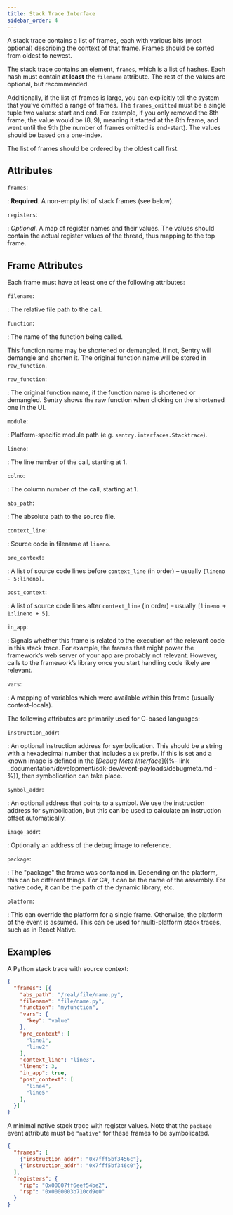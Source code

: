 ```yaml
---
title: Stack Trace Interface
sidebar_order: 4
---
```


A stack trace contains a list of frames, each with various bits (most optional)
describing the context of that frame. Frames should be sorted from oldest to
newest.

The stack trace contains an element, `frames`, which is a list of hashes. Each
hash must contain **at least** the `filename` attribute. The rest of the values
are optional, but recommended.

Additionally, if the list of frames is large, you can explicitly tell the system
that you’ve omitted a range of frames. The `frames_omitted` must be a single
tuple two values: start and end. For example, if you only removed the 8th frame,
the value would be (8, 9), meaning it started at the 8th frame, and went until
the 9th (the number of frames omitted is end-start). The values should be based
on a one-index.

The list of frames should be ordered by the oldest call first.

## Attributes

`frames`:

: **Required**. A non-empty list of stack frames (see below).

`registers`:

: _Optional_. A map of register names and their values. The values should
contain the actual register values of the thread, thus mapping to the top frame.

## Frame Attributes

Each frame must have at least one of the following attributes:

`filename`:

: The relative file path to the call.

`function`:

: The name of the function being called.

  This function name may be shortened or demangled. If not, Sentry will demangle
  and shorten it. The original function name will be stored in `raw_function`.

`raw_function`:

: The original function name, if the function name is shortened or demangled.
  Sentry shows the raw function when clicking on the shortened one in the UI.

`module`:

: Platform-specific module path (e.g. `sentry.interfaces.Stacktrace`).

`lineno`:

: The line number of the call, starting at 1.

`colno`:

: The column number of the call, starting at 1.

`abs_path`:

: The absolute path to the source file.

`context_line`:

: Source code in filename at `lineno`.

`pre_context`:

: A list of source code lines before `context_line` (in order) – usually
  `[lineno - 5:lineno]`.

`post_context`:

: A list of source code lines after `context_line` (in order) – usually
  `[lineno + 1:lineno + 5]`.

`in_app`:

: Signals whether this frame is related to the execution of the relevant code
  in this stack trace. For example, the frames that might power the framework’s
  web server of your app are probably not relevant. However, calls to the
  framework’s library once you start handling code likely are relevant.

`vars`:

: A mapping of variables which were available within this frame (usually
  context-locals).

The following attributes are primarily used for C-based languages:

`instruction_addr`:

: An optional instruction address for symbolication. This should be a string with
  a hexadecimal number that includes a `0x` prefix. If this is set and a known image is
  defined in the [_Debug Meta Interface_]({%- link
  _documentation/development/sdk-dev/event-payloads/debugmeta.md -%}), then
  symbolication can take place.

`symbol_addr`:

: An optional address that points to a symbol. We use the instruction
  address for symbolication, but this can be used to calculate an instruction
  offset automatically.

`image_addr`:

: Optionally an address of the debug image to reference.

`package`:

: The "package" the frame was contained in. Depending on the platform, this can
  be different things. For C#, it can be the name of the assembly. For native
  code, it can be the path of the dynamic library, etc.

`platform`:

: This can override the platform for a single frame. Otherwise, the platform of
  the event is assumed. This can be used for multi-platform stack traces, such
  as in React Native.

## Examples

A Python stack trace with source context:

```json
{
  "frames": [{
    "abs_path": "/real/file/name.py",
    "filename": "file/name.py",
    "function": "myfunction",
    "vars": {
      "key": "value"
    },
    "pre_context": [
      "line1",
      "line2"
    ],
    "context_line": "line3",
    "lineno": 3,
    "in_app": true,
    "post_context": [
      "line4",
      "line5"
    ],
  }]
}
```

A minimal native stack trace with register values. Note that the `package` event
attribute must be `"native"` for these frames to be symbolicated.

```json
{
  "frames": [
    {"instruction_addr": "0x7fff5bf3456c"},
    {"instruction_addr": "0x7fff5bf346c0"},
  ],
  "registers": {
    "rip": "0x00007ff6eef54be2",
    "rsp": "0x0000003b710cd9e0"
  }
}
```

